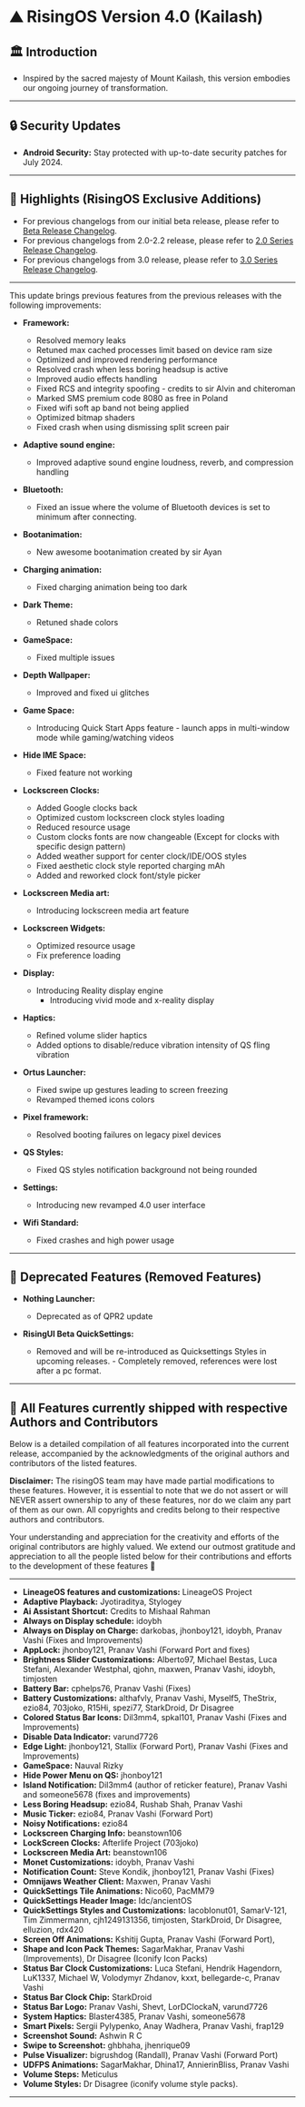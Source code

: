 # ⛰️ RisingOS Version 4.0 (Kailash)

## 🏛️ Introduction
- Inspired by the sacred majesty of Mount Kailash, this version embodies our ongoing journey of transformation.

---

## 🔒 Security Updates
- **Android Security:** Stay protected with up-to-date security patches for July 2024.
---

## 💬 Highlights (RisingOS Exclusive Additions)

- For previous changelogs from our initial beta release, please refer to [Beta Release Changelog](https://github.com/RisingTechOSS/risingOS_changelogs/tree/32f1bc41a6a0b7c263b157c68dacd08ce4e768c8).
- For previous changelogs from 2.0-2.2 release, please refer to [2.0 Series Release Changelog](https://github.com/RisingTechOSS/risingOS_changelogs/tree/ebdf909aff26a0bfe4c0c669b34bdf333ba4e3c9).
- For previous changelogs from 3.0 release, please refer to [3.0 Series Release Changelog](https://github.com/RisingTechOSS/risingOS_changelogs/tree/032e1bd176f9b3f29d14470b2424fcf22baa0619).
---

This update brings previous features from the previous releases with the following improvements:

- **Framework:**
  - Resolved memory leaks 
  - Retuned max cached processes limit based on device ram size
  - Optimized and improved rendering performance
  - Resolved crash when less boring headsup is active
  - Improved audio effects handling
  - Fixed RCS and integrity spoofing - credits to sir Alvin and chiteroman
  - Marked SMS premium code 8080 as free in Poland
  - Fixed wifi soft ap band not being applied
  - Optimized bitmap shaders
  - Fixed crash when using dismissing split screen pair
  
- **Adaptive sound engine:**
  - Improved adaptive sound engine loudness, reverb, and compression handling

- **Bluetooth:**
  - Fixed an issue where the volume of Bluetooth devices is set to minimum after connecting.

- **Bootanimation:**
  - New awesome bootanimation created by sir Ayan

- **Charging animation:**
  - Fixed charging animation being too dark

- **Dark Theme:**
  - Retuned shade colors

- **GameSpace:**
  - Fixed multiple issues

- **Depth Wallpaper:**
  - Improved and fixed ui glitches

- **Game Space:**
  - Introducing Quick Start Apps feature - launch apps in multi-window mode while gaming/watching videos

- **Hide IME Space:**
  - Fixed feature not working

- **Lockscreen Clocks:**
  - Added Google clocks back
  - Optimized custom lockscreen clock styles loading
  - Reduced resource usage
  - Custom clocks fonts are now changeable (Except for clocks with specific design pattern)
  - Added weather support for center clock/IDE/OOS styles
  - Fixed aesthetic clock style reported charging mAh
  - Added and reworked clock font/style picker

- **Lockscreen Media art:**
  - Introducing lockscreen media art feature

- **Lockscreen Widgets:**
  - Optimized resource usage
  - Fix preference loading

- **Display:**
  - Introducing Reality display engine 
    - Introducing vivid mode and x-reality display 

- **Haptics:**
  - Refined volume slider haptics
  - Added options to disable/reduce vibration intensity of QS fling vibration

- **Ortus Launcher:**
  - Fixed swipe up gestures leading to screen freezing
  - Revamped themed icons colors

- **Pixel framework:**
  - Resolved booting failures on legacy pixel devices

- **QS Styles:**
  - Fixed QS styles notification background not being rounded

- **Settings:**
  - Introducing new revamped 4.0 user interface

- **Wifi Standard:**
  - Fixed crashes and high power usage

---

## 👴 Deprecated Features (Removed Features)

- **Nothing Launcher:**
  - Deprecated as of QPR2 update

- **RisingUI Beta QuickSettings:**
  - Removed and will be re-introduced as Quicksettings Styles in upcoming releases. - Completely removed, references were lost after a pc format.

---

## 🙌 All Features currently shipped with respective Authors and Contributors
Below is a detailed compilation of all features incorporated into the current release, accompanied by the acknowledgments of the original authors and contributors of the listed features.

**Disclaimer:** The risingOS team may have made partial modifications to these features. However, it is essential to note that we do not assert or will NEVER assert ownership to any of these features, nor do we claim any part of them as our own. All copyrights and credits belong to their respective authors and contributors.

Your understanding and appreciation for the creativity and efforts of the original contributors are highly valued. We extend our outmost gratitude and appreciation to all the people listed below for their contributions and efforts to the development of these features 🙏

---
- **LineageOS features and customizations:** LineageOS Project
- **Adaptive Playback:** Jyotiraditya, Stylogey
- **Ai Assistant Shortcut:** Credits to Mishaal Rahman
- **Always on Display schedule:** idoybh
- **Always on Display on Charge:** darkobas, jhonboy121, idoybh, Pranav Vashi (Fixes and Improvements)
- **AppLock:** jhonboy121, Pranav Vashi (Forward Port and fixes)
- **Brightness Slider Customizations:** Alberto97, Michael Bestas, Luca Stefani, Alexander Westphal, qjohn, maxwen, Pranav Vashi, idoybh, timjosten
- **Battery Bar:** cphelps76, Pranav Vashi (Fixes)
- **Battery Customizations:** althafvly, Pranav Vashi, Myself5, TheStrix, ezio84, 703joko, R15Hi, spezi77, StarkDroid, Dr Disagree
- **Colored Status Bar Icons:** Dil3mm4, spkal101, Pranav Vashi (Fixes and Improvements)
- **Disable Data Indicator:** varund7726
- **Edge Light:** jhonboy121, Stallix (Forward Port), Pranav Vashi (Fixes and Improvements)
- **GameSpace:** Nauval Rizky
- **Hide Power Menu on QS:** jhonboy121
- **Island Notification:** Dil3mm4 (author of reticker feature), Pranav Vashi and someone5678 (fixes and improvements)
- **Less Boring Headsup:** ezio84, Rushab Shah, Pranav Vashi
- **Music Ticker:** ezio84, Pranav Vashi (Forward Port)
- **Noisy Notifications:** ezio84
- **Lockscreen Charging Info:** beanstown106
- **LockScreen Clocks:** Afterlife Project (703joko)
- **Lockscreen Media Art:** beanstown106
- **Monet Customizations:** idoybh, Pranav Vashi
- **Notification Count:** Steve Kondik, jhonboy121, Pranav Vashi (Fixes)
- **Omnijaws Weather Client:** Maxwen, Pranav Vashi
- **QuickSettings Tile Animations:** Nico60, PacMM79
- **QuickSettings Header Image:** Idc/ancientOS
- **QuickSettings Styles and Customizations:** IacobIonut01, SamarV-121, Tim Zimmermann, cjh1249131356, timjosten, StarkDroid, Dr Disagree, elluzion, rdx420
- **Screen Off Animations:** Kshitij Gupta, Pranav Vashi (Forward Port),
- **Shape and Icon Pack Themes:** SagarMakhar, Pranav Vashi (Improvements), Dr Disagree (Iconify Icon Packs)
- **Status Bar Clock Customizations:** Luca Stefani, Hendrik Hagendorn, LuK1337, Michael W, Volodymyr Zhdanov, kxxt, bellegarde-c, Pranav Vashi
- **Status Bar Clock Chip:** StarkDroid
- **Status Bar Logo:** Pranav Vashi, Shevt, LorDClockaN, varund7726
- **System Haptics:** Blaster4385, Pranav Vashi, someone5678
- **Smart Pixels:** Sergii Pylypenko, Anay Wadhera, Pranav Vashi, frap129
- **Screenshot Sound:** Ashwin R C
- **Swipe to Screenshot:** ghbhaha, jhenrique09
- **Pulse Visualizer:** bigrushdog (Randall), Pranav Vashi (Forward Port)
- **UDFPS Animations:** SagarMakhar, Dhina17, AnnierinBliss, Pranav Vashi
- **Volume Steps:** Meticulus
- **Volume Styles:** Dr Disagree (iconify volume style packs).

---


